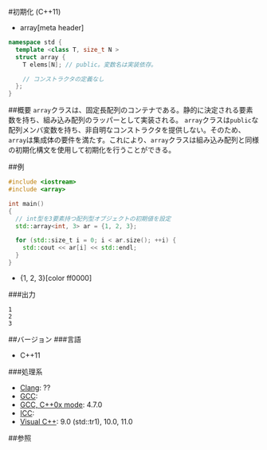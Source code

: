 #初期化 (C++11)
* array[meta header]

```cpp
namespace std {
  template <class T, size_t N >
  struct array {
    T elems[N]; // public。変数名は実装依存。

    // コンストラクタの定義なし
  };
}
```

##概要
`array`クラスは、固定長配列のコンテナである。静的に決定される要素数を持ち、組み込み配列のラッパーとして実装される。
`array`クラスは`public`な配列メンバ変数を持ち、非自明なコンストラクタを提供しない。そのため、`array`は集成体の要件を満たす。これにより、`array`クラスは組み込み配列と同様の初期化構文を使用して初期化を行うことができる。


##例
```cpp
#include <iostream>
#include <array>

int main()
{
  // int型を3要素持つ配列型オブジェクトの初期値を設定
  std::array<int, 3> ar = {1, 2, 3};

  for (std::size_t i = 0; i < ar.size(); ++i) {
    std::cout << ar[i] << std::endl;
  }
}
```
* {1, 2, 3}[color ff0000]


###出力
```
1
2
3
```

##バージョン
###言語
- C++11

###処理系
- [Clang](/implementation.md#clang): ??
- [GCC](/implementation.md#gcc): 
- [GCC, C++0x mode](/implementation.md#gcc): 4.7.0
- [ICC](/implementation.md#icc): 
- [Visual C++](/implementation.md#visual_cpp): 9.0 (std::tr1), 10.0, 11.0

##参照



